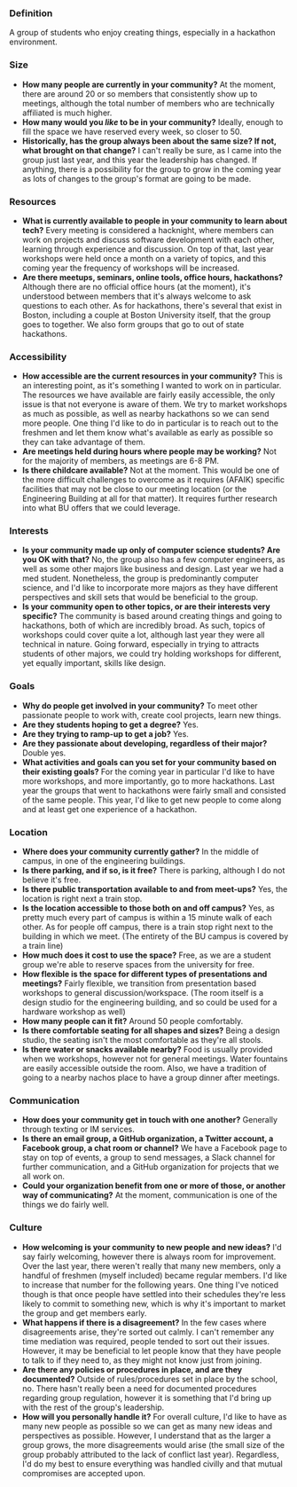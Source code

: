 ### Definition
A group of students who enjoy creating things, especially in a hackathon environment.

### Size
- **How many people are currently in your community?** At the moment, there are around 20 or so members that consistently show up to meetings, although the total number of members who are technically affiliated is much higher.
- **How many would you _like_ to be in your community?** Ideally, enough to fill the space we have reserved every week, so closer to 50.
- **Historically, has the group always been about the same size? If not, what brought on that change?** I can't really be sure, as I came into the group just last year, and this year the leadership has changed. If anything, there is a possibility for the group to grow in the coming year as lots of changes to the group's format are going to be made.

### Resources
- **What is currently available to people in your community to learn about tech?** Every meeting is considered a hacknight, where members can work on projects and discuss software development with each other, learning through experience and discussion. On top of that, last year workshops were held once a month on a variety of topics, and this coming year the frequency of workshops will be increased.
- **Are there meetups, seminars, online tools, office hours, hackathons?** Although there are no official office hours (at the moment), it's understood between members that it's always welcome to ask questions to each other. As for hackathons, there's several that exist in Boston, including a couple at Boston University itself, that the group goes to together. We also form groups that go to out of state hackathons.

### Accessibility
- **How accessible are the current resources in your community?** This is an interesting point, as it's something I wanted to work on in particular. The resources we have available are fairly easily accessible, the only issue is that not everyone is aware of them. We try to market workshops as much as possible, as well as nearby hackathons so we can send more people. One thing I'd like to do in particular is to reach out to the freshmen and let them know what's available as early as possible so they can take advantage of them.
- **Are meetings held during hours where people may be working?** Not for the majority of members, as meetings are 6-8 PM.
- **Is there childcare available?** Not at the moment. This would be one of the more difficult challenges to overcome as it requires (AFAIK) specific facilities that may not be close to our meeting location (or the Engineering Building at all for that matter). It requires further research into what BU offers that we could leverage.

### Interests
- **Is your community made up only of computer science students? Are you OK with that?** No, the group also has a few computer engineers, as well as some other majors like business and design. Last year we had a med student. Nonetheless, the group is predominantly computer science, and I'd like to incorporate more majors as they have different perspectives and skill sets that would be beneficial to the group.
- **Is your community open to other topics, or are their interests very specific?** The community is based around creating things and going to hackathons, both of which are incredibly broad. As such, topics of workshops could cover quite a lot, although last year they were all technical in nature. Going forward, especially in trying to attracts students of other majors, we could try holding workshops for different, yet equally important, skills like design.

### Goals
- **Why do people get involved in your community?** To meet other passionate people to work with, create cool projects, learn new things.
- **Are they students hoping to get a degree?** Yes.
- **Are they trying to ramp-up to get a job?** Yes.
- **Are they passionate about developing, regardless of their major?** Double yes.
- **What activities and goals can you set for your community based on their existing goals?** For the coming year in particular I'd like to have more workshops, and more importantly, go to more hackathons. Last year the groups that went to hackathons were fairly small and consisted of the same people. This year, I'd like to get new people to come along and at least get one experience of a hackathon.

### Location
- **Where does your community currently gather?** In the middle of campus, in one of the engineering buildings.
- **Is there parking, and if so, is it free?** There is parking, although I do not believe it's free. 
- **Is there public transportation available to and from meet-ups?** Yes, the location is right next a train stop.
- **Is the location accessible to those both on and off campus?** Yes, as pretty much every part of campus is within a 15 minute walk of each other. As for people off campus, there is a train stop right next to the building in which we meet. (The entirety of the BU campus is covered by a train line)
- **How much does it cost to use the space?** Free, as we are a student group we're able to reserve spaces from the university for free.
- **How flexible is the space for different types of presentations and meetings?** Fairly flexible, we transition from presentation based workshops to general discussion/workspace. (The room itself is a design studio for the engineering building, and so could be used for a hardware workshop as well)
- **How many people can it fit?** Around 50 people comfortably.
- **Is there comfortable seating for all shapes and sizes?** Being a design studio, the seating isn't the most comfortable as they're all stools.
- **Is there water or snacks available nearby?** Food is usually provided when we workshops, however not for general meetings. Water fountains are easily accessible outside the room. Also, we have a tradition of going to a nearby nachos place to have a group dinner after meetings.

### Communication
- **How does your community get in touch with one another?** Generally through texting or IM services.
- **Is there an email group, a GitHub organization, a Twitter account, a Facebook group, a chat room or channel?** We have a Facebook page to stay on top of events, a group to send messages, a Slack channel for further communication, and a GitHub organization for projects that we all work on.
- **Could your organization benefit from one or more of those, or another way of communicating?** At the moment, communication is one of the things we do fairly well.

### Culture
- **How welcoming is your community to new people and new ideas?** I'd say fairly welcoming, however there is always room for improvement. Over the last year, there weren't really that many new members, only a handful of freshmen (myself included) became regular members. I'd like to increase that number for the following years. One thing I've noticed though is that once people have settled into their schedules they're less likely to commit to something new, which is why it's important to market the group and get members early.
- **What happens if there is a disagreement?** In the few cases where disagreements arise, they're sorted out calmly. I can't remember any time mediation was required, people tended to sort out their issues. However, it may be beneficial to let people know that they have people to talk to if they need to, as they might not know just from joining.
- **Are there any policies or procedures in place, and are they documented?** Outside of rules/procedures set in place by the school, no. There hasn't really been a need for documented procedures regarding group regulation, however it is something that I'd bring up with the rest of the group's leadership.
- **How will you personally handle it?** For overall culture, I'd like to have as many new people as possible so we can get as many new ideas and perspectives as possible. However, I understand that as the larger a group grows, the more disagreements would arise (the small size of the group probably attributed to the lack of conflict last year). Regardless, I'd do my best to ensure everything was handled civilly and that mutual compromises are accepted upon. 
